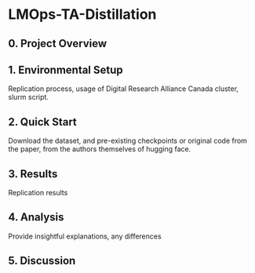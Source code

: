 # LMOps-TA-Distillation

## 0. Project Overview

## 1. Environmental Setup
Replication process, usage of Digital Research Alliance Canada cluster, slurm script.

## 2. Quick Start
Download the dataset, and pre-existing checkpoints or original code from the paper, from the authors themselves of hugging face.

## 3. Results
Replication results

## 4. Analysis
Provide insightful explanations, any differences

## 5. Discussion



